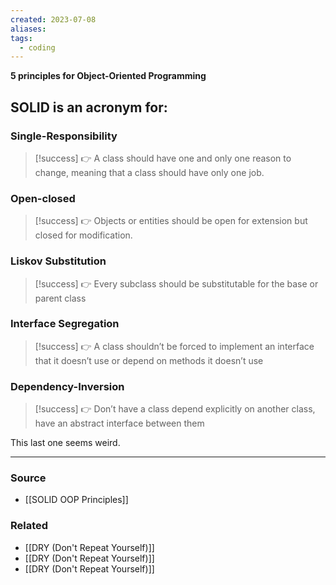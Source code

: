 ```yaml
---
created: 2023-07-08
aliases: 
tags:
  - coding
---
```

**5 principles for Object-Oriented Programming**

## SOLID is an acronym for:
### Single-Responsibility
> [!success] 👉 A class should have one and only one reason to change, meaning that a class should have only one job.
    
### Open-closed
> [!success]  👉 Objects or entities should be open for extension but closed for modification.
    
### Liskov Substitution
 > [!success] 👉 Every subclass should be substitutable for the base or parent class
    
### Interface Segregation
 > [!success] 👉 A class shouldn’t be forced to implement an interface that it doesn’t use or depend on methods it doesn’t use
    
### Dependency-Inversion
 > [!success] 👉 Don’t have a class depend explicitly on another class, have an abstract interface between them
    
This last one seems weird.

---
### Source
- [[SOLID OOP Principles]]

### Related
- [[DRY (Don't Repeat Yourself)]]
- [[DRY (Don't Repeat Yourself)]]
- [[DRY (Don't Repeat Yourself)]]